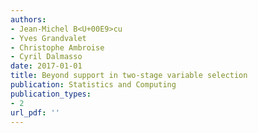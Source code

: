 ```yaml
---
authors: 
- Jean-Michel B<U+00E9>cu
- Yves Grandvalet
- Christophe Ambroise
- Cyril Dalmasso
date: 2017-01-01
title: Beyond support in two-stage variable selection
publication: Statistics and Computing
publication_types:
- 2
url_pdf: ''
---
```

